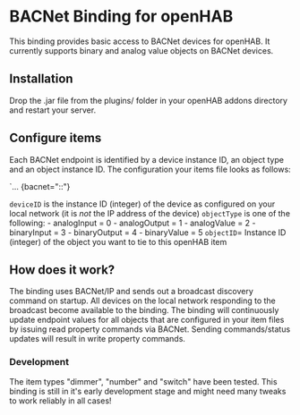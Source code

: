 # BACNet Binding for openHAB

This binding provides basic access to BACNet devices for openHAB. It currently supports binary and analog value objects on BACNet devices.

## Installation

Drop the .jar file from the plugins/ folder in your openHAB addons directory and restart your server.

## Configure items

Each BACNet endpoint is identified by a device instance ID, an object type and an object instance ID. The configuration your items file looks as follows:

`... {bacnet="<deviceID>:<objectType>:<objectID>"}

`deviceID` is the instance ID (integer) of the device as configured on your local network (it is *not* the IP address of the device)
`objectType` is one of the following:
		- analogInput = 0
		- analogOutput = 1
		- analogValue = 2
    	- binaryInput = 3
		- binaryOutput = 4
		- binaryValue = 5
`objectID`= Instance ID (integer) of the object you want to tie to this openHAB item

## How does it work?

The binding uses BACNet/IP and sends out a broadcast discovery command on startup. All devices on the local network responding to the broadcast become available to the binding. The binding will continuously update endpoint values for all objects that are configured in your item files by issuing read property commands via BACNet. Sending commands/status updates will result in write property commands.

### Development

The item types "dimmer", "number" and "switch" have been tested. This binding is still in it's early development stage and might need many tweaks to work reliably in all cases!